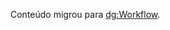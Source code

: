 Conteúdo migrou para [dg:Workflow](https://wiki.addressforall.org/doc/dg:Listagem_dos_downloads_por_hash).

